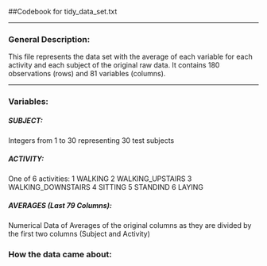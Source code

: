 ##Codebook for tidy_data_set.txt

--------------------------------------

### General Description:
  This file represents the data set with the average of each variable for each activity and each subject of the original raw data. It contains 180 observations (rows) and 81 variables (columns).
  
--------------------------------------

### Variables:
  
##### SUBJECT:
  Integers from 1 to 30 representing 30 test subjects
##### ACTIVITY:
  One of 6 activities:
  1 WALKING
  2 WALKING_UPSTAIRS
  3 WALKING_DOWNSTAIRS
  4 SITTING
  5 STANDIND
  6 LAYING
##### AVERAGES (Last 79 Columns):
  Numerical Data of Averages of the original columns as they are divided by the first two columns (Subject and Activity)
    
### How the data came about:
  

